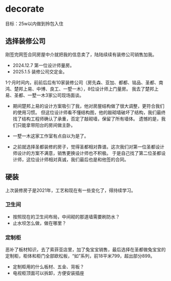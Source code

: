 # decorate

目标：25w以内做到拎包入住

## 选择装修公司

刚签完网签合同房屋中介就把我的信息卖了，陆陆续续有装修公司销售加我。

- 2024.12.7 第一位设计师量房。
- 2025.1.5 装修公司交定金。

1个月时间内，前前后后有10家装修公司（房先森、亚加、都都、铭品、圣都、南鸿、楚邦上易、中博、良工、一墅一木），8位设计师上门量房。
我去了楚邦上易、圣都、一墅一木3家公司现场面谈。

- 期间楚邦上易的设计方案吸引了我，他对房屋结构做了很大调整，更符合我们的使用习惯。
但这位设计师看不懂结构图，他的敲砌墙破坏了结构，我们最终找了结构工程师确认了承重，否定了敲砌墙，保留了所有墙体。
遗憾的是，我们只能拿带阳台的房间做主卧。

- 一墅一木这家工作室有点自以为是了。

- 之前就选择圣都装修的房子，觉得圣都相对靠谱。这次我们对第一位圣都设计师设计的方案不满意，销售更换设计师也不积极。
于是自己找了第二位圣都设计师，这位设计师相对真诚，我们最后也是和他签的合同。

## 硬装

上次装修房子是2021年，工艺和现在有一些变化了，得持续学习。

### 卫生间

- 按照现在的卫生间布局，中间砌的那道墙需要刷防水？
- 止水坝怎么做，做在哪里？

### 定制柜

恶补了板材知识，去了索菲亚店里，加了兔宝宝销售，最后选择在圣都做兔宝宝的定制柜，柜体和柜门全部欧松板，“如”系列，前18平米799，超出部分899。

- 定制柜用的什么板材、五金、背板？
- 电视柜顶面可以拆卸，方便安装插座
